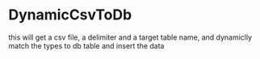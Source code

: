 # DynamicCsvToDb
this will get a csv file, a delimiter and a target table name, and dynamiclly match the types to db table and insert the data
